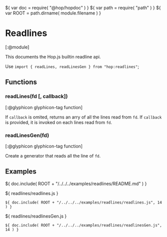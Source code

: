 ${ var doc = require( "@hop/hopdoc" ) }
${ var path = require( "path" ) }
${ var ROOT = path.dirname( module.filename ) }

Readlines
=========
[:@module]

This documents the Hop.js builtin readline api.

Use `import { readLines, readLinesGen } from "hop:readlines"`;


Functions
---------

### readLines(fd [, callback]) ###
[:@glyphicon glyphicon-tag function]

If `callback` is omited, returns an arry of all the lines read from `fd`.
If `callback` is provided, it is invoked on each lines read from `fd`.

### readLinesGen(fd) ###
[:@glyphicon glyphicon-tag function]

Create a generator that reads all the line of `fd`.


Examples
--------

${ doc.include( ROOT + "/../../../examples/readlines/README.md" ) }

${ <span class="label label-info">readlines/readlines.js</span> }

```hopscript
${ doc.include( ROOT + "/../../../examples/readlines/readlines.js", 14 ) }
```

${ <span class="label label-info">readlines/readlinesGen.js</span> }

```hopscript
${ doc.include( ROOT + "/../../../examples/readlines/readlinesGen.js", 14 ) }
```




